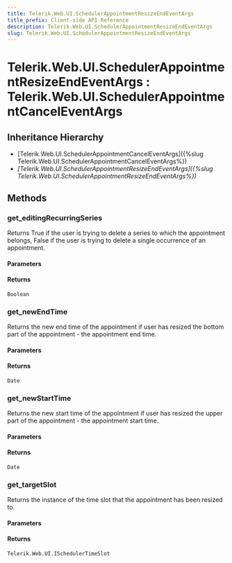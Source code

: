 ```yaml
---
title: Telerik.Web.UI.SchedulerAppointmentResizeEndEventArgs
title_prefix: Client-side API Reference
description: Telerik.Web.UI.SchedulerAppointmentResizeEndEventArgs
slug: Telerik.Web.UI.SchedulerAppointmentResizeEndEventArgs
---
```


# Telerik.Web.UI.SchedulerAppointmentResizeEndEventArgs : Telerik.Web.UI.SchedulerAppointmentCancelEventArgs

## Inheritance Hierarchy

* [Telerik.Web.UI.SchedulerAppointmentCancelEventArgs]({%slug Telerik.Web.UI.SchedulerAppointmentCancelEventArgs%})
* *[Telerik.Web.UI.SchedulerAppointmentResizeEndEventArgs]({%slug Telerik.Web.UI.SchedulerAppointmentResizeEndEventArgs%})*


## Methods

### get_editingRecurringSeries

Returns True if the user is trying to delete a series to which the appointment belongs, False if the user is trying to delete a single occurrence of an appointment.

#### Parameters

#### Returns

`Boolean`
### get_newEndTime

Returns the new end time of the appointment if user has resized the bottom part of the appointment - the appointment end time.

#### Parameters

#### Returns

`Date`

### get_newStartTime

Returns the new start time of the appointment if user has resized the upper part of the appointment - the appointment start time.

#### Parameters

#### Returns

`Date`

### get_targetSlot

Returns the instance of the time slot that the appointment has been resized to.

#### Parameters

#### Returns

`Telerik.Web.UI.ISchedulerTimeSlot`



